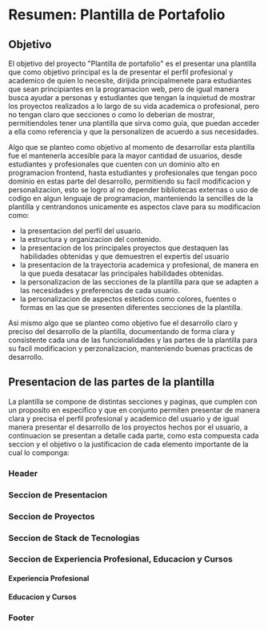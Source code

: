 # **Resumen: Plantilla de Portafolio**

## **Objetivo**

El objetivo del proyecto "Plantilla de portafolio" es el presentar una plantilla que como objetivo principal es la de presentar el perfil profesional y academico de quien lo necesite, dirijida principalmenete para estudiantes que sean principiantes en la programacion web, pero de igual manera busca ayudar a personas y estudiantes que tengan la inquietud de mostrar los proyectos realizados a lo largo de su vida academica o profesional, pero no tengan claro que secciones o como lo deberian de mostrar, permitiendoles tener una plantilla que sirva como guia, que puedan acceder a ella como referencia y que la personalizen de acuerdo a sus necesidades.  

Algo que se planteo como objetivo al momento de desarrollar esta plantilla fue el mantenerla accesible para la mayor cantidad de usuarios, desde estudiantes y profesionales que cuenten con un dominio alto en programacion frontend, hasta estudiantes y profesionales que tengan poco dominio en estas parte del desarrollo, permitiendo su facil modificacion y personalizacion, esto se logro al no depender bibliotecas externas o uso de codigo en algun lenguaje de programacion, manteniendo la sencilles de la plantilla y centrandonos unicamente es aspectos clave para su modificacion como:

- la presentacion del perfil del usuario.
- la estructura y organizacion del contenido.
- la presentacion de los principales proyectos que destaquen las habilidades obtenidas y que demuestren el expertis del usuario
- la presentacion de la trayectoria academica y profesional, de  manera en la que pueda desatacar las principales habilidades obtenidas.
- la personalizacion de las secciones de la plantilla para que se adapten a las necesidades y preferencias de cada usuario.
- la personalizacion de aspectos esteticos como colores, fuentes o formas en las que se presenten diferentes secciones de la plantilla.

Asi mismo algo que se planteo como objetivo fue el desarrollo claro y preciso del desarrollo de la plantilla, documentando de forma clara y consistente cada una de las funcionalidades y las partes de la plantilla para su facil modificacion y perzonalizacion, manteniendo buenas practicas de desarrollo.

## **Presentacion de las partes de la plantilla**

La plantilla se compone de distintas secciones y paginas, que cumplen con un proposito en especifico y que en conjunto permiten presentar de manera clara y precisa el perfil profesional y academico del usuario y de igual manera presentar el desarrollo de los proyectos hechos por el usuario, a continuacion se presentan a detalle cada parte, como esta compuesta cada seccion y el objetivo o la justificacion de cada elemento importante de la cual lo componga:

### **Header**

### **Seccion de Presentacion**

### **Seccion de Proyectos**

### **Seccion de Stack de Tecnologias**

### **Seccion de Experiencia Profesional, Educacion y Cursos**

#### **Experiencia Profesional**

#### **Educacion y Cursos**

### **Footer**
